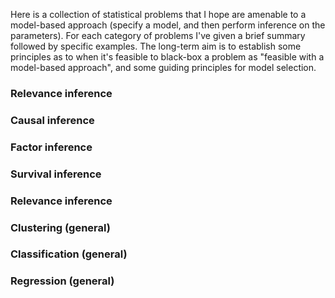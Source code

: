 Here is a collection of statistical problems that I hope are amenable to a model-based approach (specify a model, and then perform inference on the parameters). For each category of problems I've given a brief summary followed by specific examples. The long-term aim is to establish some principles as to when it's feasible to black-box a problem as "feasible with a model-based approach", and some guiding principles for model selection.

### Relevance inference

### Causal inference

### Factor inference

### Survival inference

### Relevance inference

### Clustering (general)

### Classification (general)

### Regression (general)
